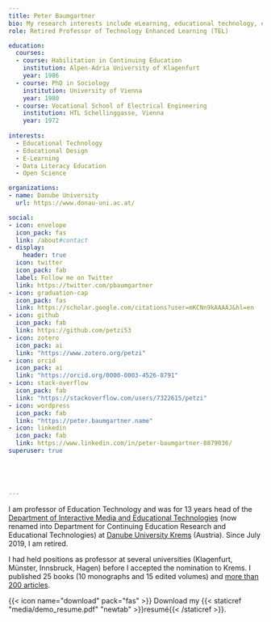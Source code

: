 ```yaml
---
title: Peter Baumgartner
bio: My research interests include eLearning, educational technology, educational design, open science and data science education.
role: Retired Professor of Technology Enhanced Learning (TEL)

education:
  courses:
  - course: Habilitation in Continuing Education
    institution: Alpen-Adria University of Klagenfurt
    year: 1986
  - course: PhD in Sociology
    institution: University of Vienna
    year: 1980
  - course: Vocational School of Electrical Engineering
    institution: HTL Schellinggasse, Vienna
    year: 1972
    
interests:
  - Educational Technology
  - Educational Design
  - E-Learning
  - Data Literacy Education
  - Open Science

organizations:
- name: Danube University
  url: https://www.donau-uni.ac.at/

social:
- icon: envelope
  icon_pack: fas
  link: /about#contact
- display:
    header: true
  icon: twitter
  icon_pack: fab
  label: Follow me on Twitter
  link: https://twitter.com/pbaumgartner
- icon: graduation-cap
  icon_pack: fas
  link: https://scholar.google.com/citations?user=mKCNn9kAAAAJ&hl=en
- icon: github
  icon_pack: fab
  link: https://github.com/petzi53
- icon: zotero
  icon_pack: ai
  link: "https://www.zotero.org/petzi"
- icon: orcid
  icon_pack: ai
  link: "https://orcid.org/0000-0003-4526-8791"
- icon: stack-overflow
  icon_pack: fab
  link: "https://stackoverflow.com/users/7322615/petzi"
- icon: wordpress
  icon_pack: fab
  link: "https://peter.baumgartner.name"
- icon: linkedin
  icon_pack: fab
  link: https://www.linkedin.com/in/peter-baumgartner-8879036/
superuser: true





---
```

<p>I am professor of Education Technology and was for 13 years head of the <a href="https://www.donau-uni.ac.at/en/university/faculties/education-arts-architecture/departments/continuing-education-research-educational-technologies.html" >Department of Interactive Media and Educational Technologies</a> (now renamed into Department for Continuing Education Research and Educational Technologies) at <a href="https://www.donau-uni.ac.at/en.html">Danube University Krems</a> (Austria). Since July 2019, I am retired.</p>

<p>I had held positions as professor at several universities (Klagenfurt, Münster, Innsbruck, Hagen) before I accepted the nomination to Krems. I published 25 books (10 monographs and 15 edited volumes) and <a href="https://portfolio.peter-baumgartner.net/publication/">more than 200 articles</a>.</p>


{{< icon name="download" pack="fas" >}} Download my {{< staticref "media/demo_resume.pdf" "newtab" >}}resumé{{< /staticref >}}.
